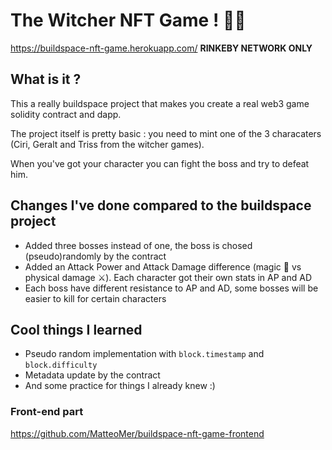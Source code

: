 # The Witcher NFT Game ! 🧙‍♂️

https://buildspace-nft-game.herokuapp.com/ **RINKEBY NETWORK ONLY**

## What is it ?

This a really buildspace project that makes you create a real web3 game solidity contract and dapp.

The project itself is pretty basic : you need to mint one of the 3 characaters (Ciri, Geralt and Triss from the witcher games).

When you've got your character you can fight the boss and try to defeat him.

## Changes I've done compared to the buildspace project
- Added three bosses instead of one, the boss is chosed (pseudo)randomly by the contract  
- Added an Attack Power and Attack Damage difference (magic 💫 vs physical damage ⚔️). Each character got their own stats in AP and AD
- Each boss have different resistance to AP and AD, some bosses will be easier to kill for certain characters

## Cool things I learned
- Pseudo random implementation with `block.timestamp` and `block.difficulty`
- Metadata update by the contract
- And some practice for things I already knew :)

### Front-end part
https://github.com/MatteoMer/buildspace-nft-game-frontend
